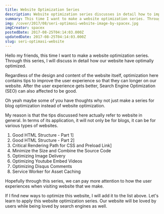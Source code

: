 ```yaml
---
title: Website Optimization Series
description: Website optimization series discusses in detail how to improve user experience.
summary: This time I want to make a website optimization series. Through this series, I will discuss in detail how our website have optimally optimized.
img: /cover/2017/08/seri-optimasi-website-image-by-spacex.jpg
imgCreator: spacex
postedDate: 2017-08-25T04:14:03.000Z
updatedDate: 2017-08-25T04:14:03.000Z
slug: seri-optimasi-website
---
```


Hello my friends, this time I want to make a website optimization series. Through this series, I will discuss in detail how our website have optimally optimized.

Regardless of the design and content of the website itself, optimization here contains tips to improve the user experience so that they can longer on our website. After the user experience gets better, Search Engine Optimization (SEO) can also affected to be good.

Oh yeah maybe some of you have thoughts why not just make a series for blog optimization instead of website optimization.

My reason is that the tips discussed here actually refer to website in general. In terms of its application, it will not only be for blogs, it can be for various types of websites.

1. <nuxt-link to="/en/blog/struktur-html5-part-1">Good HTML Structure - Part 1</nuxt-link>]
2. <nuxt-link to="/en/blog/struktur-html5-part-2">Good HTML Structure - Part 2</nuxt-link>]
3. <nuxt-link to="/en/blog/jalur-rendering-penting-link-preload">Critical Rendering Path for CSS and Preload Link</nuxt-link>]
4. Minimize the Size and Combine the Source Code
5. Optimizing Image Delivery
6. Optimizing Youtube Embed Videos
7. Optimizing Disqus Comments
8. Service Worker for Asset Caching

Hopefully through this series, we can pay more attention to how the user experiences when visiting website that we make.

If I find new ways to optimize this website, I will add it to the list above. Let's learn to apply this website optimization series. Our website will be loved by users while being loved by search engines as well.
